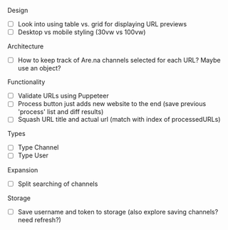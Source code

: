 Design
- [ ] Look into using table vs. grid for displaying URL previews
- [ ] Desktop vs mobile styling (30vw vs 100vw)

Architecture
- [ ] How to keep track of Are.na channels selected for each URL? Maybe use an object?

Functionality
- [ ] Validate URLs using Puppeteer
- [ ] Process button just adds new website to the end (save previous 'process' list and diff results)
- [ ] Squash URL title and actual url (match with index of processedURLs)

Types
- [ ] Type Channel
- [ ] Type User

Expansion
- [ ] Split searching of channels

Storage
- [ ] Save username and token to storage (also explore saving channels? need refresh?)